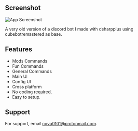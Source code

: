 ## Screenshot

![App Screenshot](https://cdn.discordapp.com/attachments/986299326491951164/1013268224898510918/Screenshot_2022-08-27_210455.png)

A very old version of a discord bot I made with dsharpplus using cubebotremastered as base.

## Features

- Mods Commands
- Fun Commands
- General Commands
- Main UI
- Config UI
- Cross platform
- No coding required.
- Easy to setup.

## Support

For support, email nova0101@protonmail.com.
